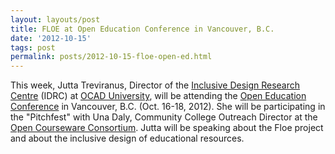 ```yaml
---
layout: layouts/post
title: FLOE at Open Education Conference in Vancouver, B.C.
date: '2012-10-15'
tags: post
permalink: posts/2012-10-15-floe-open-ed.html
---
```

<p>
                    This week, Jutta Treviranus, Director of the <a href="http://idrc.ocadu.ca">Inclusive Design Research Centre</a> (IDRC) at <a href="http://ocadu.ca">OCAD University</a>, will be attending the <a href="http://openedconference.org/2012/">Open Education Conference</a> in Vancouver, B.C. (Oct. 16-18, 2012). She will be participating in the "Pitchfest" with Una Daly, Community College Outreach Director at the <a href="http://www.ocwconsortium.org/">Open Courseware Consortium</a>. Jutta will be speaking about the Floe project and about the inclusive design of educational resources.
                </p>
      
